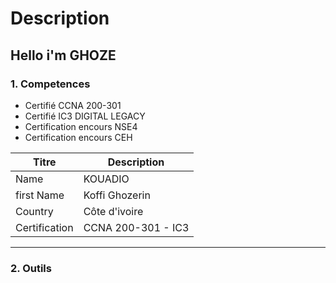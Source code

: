 # Description
## Hello i'm GHOZE  
  
### 1. Competences
 * Certifié CCNA 200-301  
 * Certifié IC3 DIGITAL LEGACY  
 * Certification encours NSE4  
 * Certification encours CEH  
  
|<div align="center">Titre</div> | <div align="center">Description</div>|  
|---|----------  
|Name | KOUADIO|  
|first Name | Koffi Ghozerin|  
| Country | Côte d'ivoire|  
| Certification | CCNA 200-301 -  IC3|  
--------------------------------------  
### 2. Outils  
 
